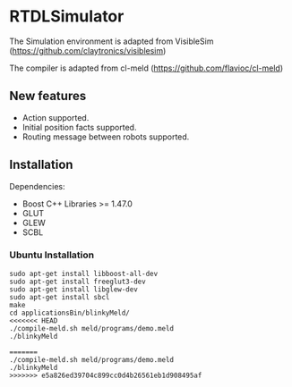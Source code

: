 # RTDLSimulator

The Simulation environment is adapted from VisibleSim (https://github.com/claytronics/visiblesim)

The compiler is adapted from cl-meld (https://github.com/flavioc/cl-meld)

## New features

- Action supported.
- Initial position facts supported.
- Routing message between robots supported.

## Installation

Dependencies:
 - Boost C++ Libraries >= 1.47.0
 - GLUT
 - GLEW
 - SCBL

### Ubuntu Installation

```
sudo apt-get install libboost-all-dev
sudo apt-get install freeglut3-dev
sudo apt-get install libglew-dev
sudo apt-get install sbcl
make
cd applicationsBin/blinkyMeld/
<<<<<<< HEAD
./compile-meld.sh meld/programs/demo.meld
./blinkyMeld

=======
./compile-meld.sh meld/programs/demo.meld 
./blinkyMeld 
>>>>>>> e5a826ed39704c899cc0d4b26561eb1d908495af
